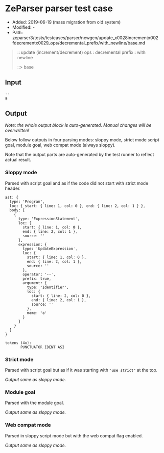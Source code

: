 # ZeParser parser test case

- Added: 2019-06-19 (mass migration from old system)
- Modified: -
- Path: zeparser3/tests/testcases/parser/newgen/update_x0028incrementx002fdecrementx0029_ops/decremental_prefix/with_newline/base.md

> :: update (increment/decrement) ops : decremental prefix : with newline
>
> ::> base

## Input

`````js
--
a
`````

## Output

_Note: the whole output block is auto-generated. Manual changes will be overwritten!_

Below follow outputs in four parsing modes: sloppy mode, strict mode script goal, module goal, web compat mode (always sloppy).

Note that the output parts are auto-generated by the test runner to reflect actual result.

### Sloppy mode

Parsed with script goal and as if the code did not start with strict mode header.

`````
ast: {
  type: 'Program',
  loc: { start: { line: 1, col: 0 }, end: { line: 2, col: 1 } },
  body: [
    {
      type: 'ExpressionStatement',
      loc: {
        start: { line: 1, col: 0 },
        end: { line: 2, col: 1 },
        source: ''
      },
      expression: {
        type: 'UpdateExpression',
        loc: {
          start: { line: 1, col: 0 },
          end: { line: 2, col: 1 },
          source: ''
        },
        operator: '--',
        prefix: true,
        argument: {
          type: 'Identifier',
          loc: {
            start: { line: 2, col: 0 },
            end: { line: 2, col: 1 },
            source: ''
          },
          name: 'a'
        }
      }
    }
  ]
}

tokens (4x):
       PUNCTUATOR IDENT ASI
`````

### Strict mode

Parsed with script goal but as if it was starting with `"use strict"` at the top.

_Output same as sloppy mode._

### Module goal

Parsed with the module goal.

_Output same as sloppy mode._

### Web compat mode

Parsed in sloppy script mode but with the web compat flag enabled.

_Output same as sloppy mode._
